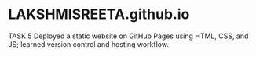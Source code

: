 # LAKSHMISREETA.github.io
TASK 5
Deployed a static website on GitHub Pages using HTML, CSS, and JS; learned version control and hosting workflow.
